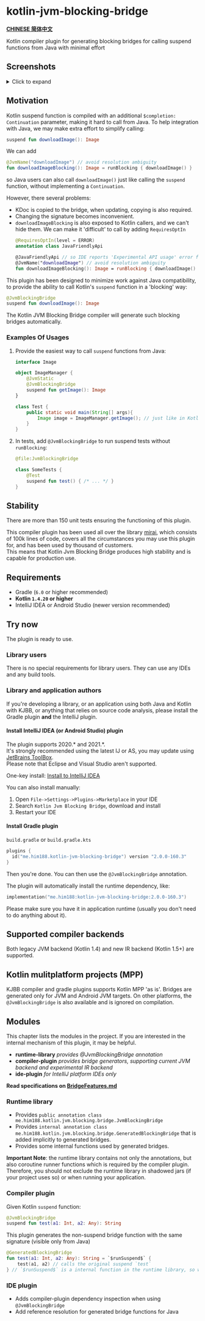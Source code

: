 # kotlin-jvm-blocking-bridge

**[CHINESE 简体中文](./README-chs.md)**

Kotlin compiler plugin for generating blocking bridges for calling suspend functions from Java with minimal effort

## Screenshots
<details>
<summary>Click to expand</summary>

Kotlin suspend functions:  
![image_2.png](https://i.loli.net/2020/08/08/d5cYwhQqeuj8Nvf.png)

Bridge method calls:  
![image.png](https://i.loli.net/2020/08/08/tJyGeOcB8E4muQ5.png)

Documentation and navigation support:  
![image_1](https://i.loli.net/2020/08/08/koCl6zj4OAJ5aUN.png)
</details>

## Motivation
Kotlin suspend function is compiled with an additional `$completion: Continuation` parameter, making it hard to call from Java. To help integration with Java, we may make extra effort to simplify calling:
```kotlin
suspend fun downloadImage(): Image
```
We can add
```kotlin
@JvmName("downloadImage") // avoid resolution ambiguity
fun downloadImageBlocking(): Image = runBlocking { downloadImage() }
```
so Java users can also call `downloadImage()` just like calling the `suspend` function, without implementing a `Continuation`.

However, there several problems:
- KDoc is copied to the bridge, when updating, copying is also required.
- Changing the signature becomes inconvenient.
- `downloadImageBlocking` is also exposed to Kotlin callers, and we can't hide them. We can make it 'difficult' to call by adding `RequiresOptIn`
  ```kotlin
  @RequiresOptIn(level = ERROR)
  annotation class JavaFriendlyApi
  
  @JavaFriendlyApi // so IDE reports 'Experimental API usage' error for calling from Kotlin.
  @JvmName("downloadImage") // avoid resolution ambiguity
  fun downloadImageBlocking(): Image = runBlocking { downloadImage() }
  ```


This plugin has been designed to minimize work against Java compatibility, to provide the ability to call Kotlin's `suspend` function in a 'blocking' way:
```kotlin
@JvmBlockingBridge
suspend fun downloadImage(): Image
```

The Kotlin JVM Blocking Bridge compiler will generate such blocking bridges automatically.

### Examples Of Usages

1. Provide the easiest way to call `suspend` functions from Java:
   ```kotlin
   interface Image
   
   object ImageManager {
       @JvmStatic
       @JvmBlockingBridge
       suspend fun getImage(): Image
   }
   ```
   ```java
   class Test {
       public static void main(String[] args){
           Image image = ImageManager.getImage(); // just like in Kotlin, no need to implement Continuation.
       }
   }
   ```

2. In tests, add `@JvmBlockingBridge` to run suspend tests without `runBlocking`:

   ```kotlin
   @file:JvmBlockingBridge
   
   class SomeTests {
       @Test
       suspend fun test() { /* ... */ }
   }
   ```

## Stability
There are more than 150 unit tests ensuring the functioning of this plugin.

This compiler plugin has been used all over the library [mirai](https://github.com/mamoe/mirai), which consists of 100k lines of code, covers all the circumstances you may use this plugin for, and has been used by thousand of customers.  
This means that Kotlin Jvm Blocking Bridge produces high stability and is capable for production use.


## Requirements
- Gradle (`6.0` or higher recommended)
- **Kotlin `1.4.20` or higher**
- IntelliJ IDEA or Android Studio (newer version recommended)

## Try now

The plugin is ready to use.

### Library users

There is no special requirements for library users. They can use any IDEs and any build tools.

### Library and application authors

If you're developing a library, or an application using both Java and Kotlin with KJBB, or anything that relies on source code analysis, please install the Gradle plugin **and** the IntelliJ plugin.

#### **Install IntelliJ IDEA (or Android Studio) plugin**
   The plugin supports 2020.\* and 2021.\*.  
   It's strongly recommended using the latest IJ or AS, you may update using [JetBrains ToolBox](https://www.jetbrains.com/toolbox-app/).  
   Please note that Eclipse and Visual Studio aren't supported.

   One-key install: [Install to IntelliJ IDEA](https://plugins.jetbrains.com/embeddable/install/14816)

   You can also install manually:

   1. Open `File->Settings->Plugins->Marketplace` in your IDE
   2. Search `Kotlin Jvm Blocking Bridge`, download and install
   3. Restart your IDE

#### **Install Gradle plugin**

`build.gradle` or `build.gradle.kts`
```kotlin
plugins {
  id("me.him188.kotlin-jvm-blocking-bridge") version "2.0.0-160.3"
}
```

Then you're done. You can then use the `@JvmBlockingBridge` annotation.

The plugin will automatically install the runtime dependency, like:
```kotlin
implementation("me.him188:kotlin-jvm-blocking-bridge:2.0.0-160.3")
```
Please make sure you have it in application runtime (usually you don't need to do anything about it).

## Supported compiler backends

Both legacy JVM backend (Kotlin 1.4) and new IR backend (Kotlin 1.5+) are supported.

## Kotlin mulitplatform projects (MPP)

KJBB compiler and gradle plugins supports Kotlin MPP 'as is'. Bridges are generated only for JVM and Android JVM targets. On other platforms, the `@JvmBlockingBridge` is also available and is ignored on compilation.


## Modules

This chapter lists the modules in the project. If you are interested in the internal mechanism of this plugin, it may be helpful.

- **runtime-library**  *provides @JvmBlockingBridge annotation*
- **compiler-plugin**  *provides bridge generators, supporting current JVM backend and experimental IR backend*
- **ide-plugin**  *for IntelliJ platform IDEs only*

**Read specifications on [BridgeFeatures.md](BridgeFeatures.md)**

### Runtime library

- Provides `public annotation class me.him188.kotlin.jvm.blocking.bridge.JvmBlockingBridge`
- Provides `internal annotation class me.him188.kotlin.jvm.blocking.bridge.GeneratedBlockingBridge` that is added
  implicitly to generated bridges.
- Provides some internal functions used by generated bridges.

**Important Note**: the runtime library contains not only the annotations, but also coroutine runner functions which is required by the compiler plugin.  
Therefore, you should not exclude the runtime library in shadowed jars (if your project uses so) or when running your application.

### Compiler plugin

Given Kotlin `suspend` function:
```kotlin
@JvmBlockingBridge
suspend fun test(a1: Int, a2: Any): String
```

This plugin generates the non-suspend bridge function with the same signature (visible only from Java)
```kotlin
@GeneratedBlockingBridge
fun test(a1: Int, a2: Any): String = `$runSuspend$` { 
    test(a1, a2) // calls the original suspend `test` 
} // `$runSuspend$` is a internal function in the runtime library, so we doesn't require kotlinx-coroutines-core. 
```

### IDE plugin

- Adds compiler-plugin dependency inspection when using `@JvmBlockingBridge`
- Add reference resolution for generated bridge functions for Java
